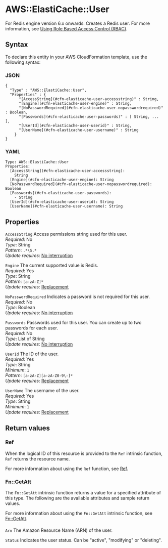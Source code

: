 # AWS::ElastiCache::User<a name="aws-resource-elasticache-user"></a>

For Redis engine version 6\.x onwards: Creates a Redis user\. For more information, see [Using Role Based Access Control \(RBAC\)](AmazonElastiCache/latest/red-ug/Clusters.RBAC.html)\.

## Syntax<a name="aws-resource-elasticache-user-syntax"></a>

To declare this entity in your AWS CloudFormation template, use the following syntax:

### JSON<a name="aws-resource-elasticache-user-syntax.json"></a>

```
{
  "Type" : "AWS::ElastiCache::User",
  "Properties" : {
      "[AccessString](#cfn-elasticache-user-accessstring)" : String,
      "[Engine](#cfn-elasticache-user-engine)" : String,
      "[NoPasswordRequired](#cfn-elasticache-user-nopasswordrequired)" : Boolean,
      "[Passwords](#cfn-elasticache-user-passwords)" : [ String, ... ],
      "[UserId](#cfn-elasticache-user-userid)" : String,
      "[UserName](#cfn-elasticache-user-username)" : String
    }
}
```

### YAML<a name="aws-resource-elasticache-user-syntax.yaml"></a>

```
Type: AWS::ElastiCache::User
Properties: 
  [AccessString](#cfn-elasticache-user-accessstring): 
    String
  [Engine](#cfn-elasticache-user-engine): String
  [NoPasswordRequired](#cfn-elasticache-user-nopasswordrequired): Boolean
  [Passwords](#cfn-elasticache-user-passwords): 
    - String
  [UserId](#cfn-elasticache-user-userid): String
  [UserName](#cfn-elasticache-user-username): String
```

## Properties<a name="aws-resource-elasticache-user-properties"></a>

`AccessString`  <a name="cfn-elasticache-user-accessstring"></a>
Access permissions string used for this user\.  
*Required*: No  
*Type*: String  
*Pattern*: `.*\S.*`  
*Update requires*: [No interruption](https://docs.aws.amazon.com/AWSCloudFormation/latest/UserGuide/using-cfn-updating-stacks-update-behaviors.html#update-no-interrupt)

`Engine`  <a name="cfn-elasticache-user-engine"></a>
The current supported value is Redis\.   
*Required*: Yes  
*Type*: String  
*Pattern*: `[a-zA-Z]*`  
*Update requires*: [Replacement](https://docs.aws.amazon.com/AWSCloudFormation/latest/UserGuide/using-cfn-updating-stacks-update-behaviors.html#update-replacement)

`NoPasswordRequired`  <a name="cfn-elasticache-user-nopasswordrequired"></a>
Indicates a password is not required for this user\.  
*Required*: No  
*Type*: Boolean  
*Update requires*: [No interruption](https://docs.aws.amazon.com/AWSCloudFormation/latest/UserGuide/using-cfn-updating-stacks-update-behaviors.html#update-no-interrupt)

`Passwords`  <a name="cfn-elasticache-user-passwords"></a>
Passwords used for this user\. You can create up to two passwords for each user\.  
*Required*: No  
*Type*: List of String  
*Update requires*: [No interruption](https://docs.aws.amazon.com/AWSCloudFormation/latest/UserGuide/using-cfn-updating-stacks-update-behaviors.html#update-no-interrupt)

`UserId`  <a name="cfn-elasticache-user-userid"></a>
The ID of the user\.  
*Required*: Yes  
*Type*: String  
*Minimum*: `1`  
*Pattern*: `[a-zA-Z][a-zA-Z0-9\-]*`  
*Update requires*: [Replacement](https://docs.aws.amazon.com/AWSCloudFormation/latest/UserGuide/using-cfn-updating-stacks-update-behaviors.html#update-replacement)

`UserName`  <a name="cfn-elasticache-user-username"></a>
The username of the user\.  
*Required*: Yes  
*Type*: String  
*Minimum*: `1`  
*Update requires*: [Replacement](https://docs.aws.amazon.com/AWSCloudFormation/latest/UserGuide/using-cfn-updating-stacks-update-behaviors.html#update-replacement)

## Return values<a name="aws-resource-elasticache-user-return-values"></a>

### Ref<a name="aws-resource-elasticache-user-return-values-ref"></a>

When the logical ID of this resource is provided to the `Ref` intrinsic function, `Ref` returns the resource name\. 

For more information about using the `Ref` function, see [Ref](https://docs.aws.amazon.com/AWSCloudFormation/latest/UserGuide/intrinsic-function-reference-ref.html)\. 

### Fn::GetAtt<a name="aws-resource-elasticache-user-return-values-fn--getatt"></a>

The `Fn::GetAtt` intrinsic function returns a value for a specified attribute of this type\. The following are the available attributes and sample return values\.

For more information about using the `Fn::GetAtt` intrinsic function, see [Fn::GetAtt](https://docs.aws.amazon.com/AWSCloudFormation/latest/UserGuide/intrinsic-function-reference-getatt.html)\.

#### <a name="aws-resource-elasticache-user-return-values-fn--getatt-fn--getatt"></a>

`Arn`  <a name="Arn-fn::getatt"></a>
The Amazon Resource Name \(ARN\) of the user\.

`Status`  <a name="Status-fn::getatt"></a>
Indicates the user status\. Can be "active", "modifying" or "deleting"\.